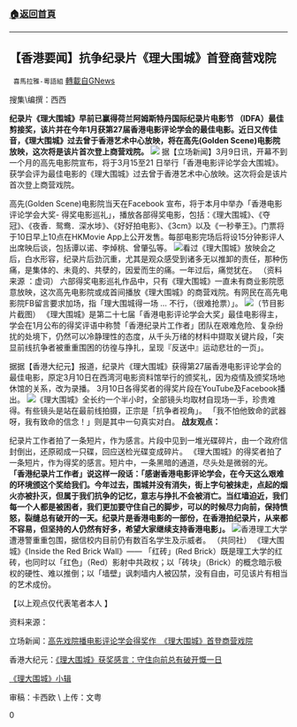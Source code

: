 ###  [:house:返回首頁](https://github.com/ourhimalayas/txt)
---

## 【香港要闻】抗争纪录片《理大围城》首登商营戏院
` 喜馬拉雅-粵語組` [轉載自GNews](https://gnews.org/zh-hans/969218/)

搜集\编撰：西西

**纪录片《理大围城》早前已赢得荷兰阿姆斯特丹国际纪录片电影节 （IDFA）最佳剪接奖，该片并在今年1月获第27届香港电影评论学会的最佳电影。近日又传佳音，《理大围城》过去曾于香港艺术中心放映，将在高先(Golden Scene)电影院放映，这次将是该片首次登上商营戏院。**
![]()![](https://gnews.org/wp-content/uploads/2021/03/image001-26.jpg)
据【立场新闻】3月9日讯，开幕不到一个月的高先电影院宣布，将于3月15至21 日举行「香港电影评论学会大围城》。获学会评为最佳电影的《理大围城》过去曾于香港艺术中心放映。这次将会是该片首次登上商营戏院。

高先(Golden Scene)电影院当天在Fa​​cebook 宣布，将于本月中举办「香港电影评论学会大奖- 得奖电影巡礼」，播放各部得奖电影，包括：《理大围城》、《夺冠》、《夜香．鸳鸯．深水埗》、《好好拍电影》、《3cm》以及《一秒拳王》。门票将于10日早上10点在HKMovie App上公开发售。每部电影完场后将设15分钟影评人出席映后谈，包括谭以诺、李焯桃、曾肇弘等。
![]()![](https://gnews.org/wp-content/uploads/2021/03/image003-29.jpg)看过《理大围城》放映会之后，白水形容，纪录片后劲沉重，尤其是观众感受到诸多无以推卸的责任，那种伤痛，是集体的、未竟的、共孽的，因爱而生的痛。一年过后，痛觉犹在。 （资料来源 ：虚词）
六部得奖电影巡礼作品中，只有《理大围城》一直未有商业影院愿意放映，这次高先电影院或成首间播放《理大围城》的商营戏院。有网民在高先电影院FB留言要求加场，指「理大围城得一场 … 不行，（很难抢票）」。
![]()![](https://gnews.org/wp-content/uploads/2021/03/image005-8.png)（节目影片截图）
《理大围城》是第二十七届「香港电影评论学会大奖」最佳电影得主，学会在1月公布的得奖评语中称赞「香港纪录片工作者」团队在艰难危险、复杂纷扰的处境下，仍然可以冷静理性的态度，从千头万绪的材料中撷取关键片段，「突显前线抗争者被重重围困的彷徨与挣扎，呈现『反送中』运动悲壮的一页」。

据据【香港大纪元】报道，纪录片《理大围城》获得第27届香港电影评论学会的最佳电影，原定3月10日在西湾河电影资料馆举行的颁奖礼，因为疫情及颁奖场地休馆的关系，改为录播。 3月10日各得奖者的得奖片段在YouTube及Facebook播出。
![]()![](https://gnews.org/wp-content/uploads/2021/03/image007-24.jpg)《理大围城》全长约一个半小时，全部镜头均取材自现场一手，珍贵难得。有些镜头是站在最前线拍摄，正宗是「抗争者视角」。 「我不怕他致命的武器呀，我有致命的信念！」则是其中一句真实对白。
**战友观点：**

纪录片工作者拍了一条短片，作为感言。片段中见到一堆光碟碎片，由一个政府信封倒出，还原砌成一只碟，回应送检光碟变成碎片。 《理大围城》的得奖者拍了一条短片，作为得奖的感言。短片中，一条黑暗的通道，尽头处是微弱的光。 **「香港纪录片工作者」说这样一段话：「感谢香港电影评论学会，在今天这么艰难的环境颁这个奖给我们。今年过去，围城并没有消失，街上字句被抹走，点起的烟火亦被扑灭，但属于我们抗争的记忆，意志与挣扎不会被消亡。当红墙迫近，我们每一个人都是被困者，我们更加要守住自己的脚步，可以的时候尽力向前，保持愤怒，裂缝总有破开的一天。纪录片是香港电影的一部份，在香港拍纪录片，从来都不容易，但坚持的人仍然有好多，希望大家继续支持香港电影」。**
![]()![](https://gnews.org/wp-content/uploads/2021/03/image009-3.jpg)香港理工大学遭港警重重包围，据信校内目前仍有数百名学生及示威者。 （共同社）
《理大围城》《Inside the Red Brick Wall》—— 「红砖」(Red Brick）既是理工大学的红砖，也同时以「红色」（Red）影射中共政权；以「砖块」（Brick）的概念暗示极权的硬性、难以推倒；以「墙壁」讽刺墙内人被囚禁，没有自由，可见该片有相当的艺术成份。

【以上观点仅代表笔者本人 】

资料来源：

立场新闻：[高先戏院播电影评论学会得奖作　《理大围城》首登商营戏院](https://www.thestandnews.com/culture/%E9%AB%98%E5%85%88%E6%88%B2%E9%99%A2%E6%92%AD%E9%9B%BB%E5%20%BD%B1%E8%A9%95%E8%AB%96%E5%AD%B8%E6%9C%83%E5%BE%97%E7%8D%8E%E4%BD%9C-%E7%25%2090%86%E5%A4%A7%E5%9C%8D%E5%9F%8E-%E9%A6%96%E7%99%BB%E5%95%86%E7%87%9F%E6%88%20%B2%E9%99%A2/)

香港大纪元：[《理大围城》获奖感言：守住向前总有破开慨一日](https://hk.epochtimes.com/news/2021-03-11/2342357)

[《理大围城》小辑](https://p-articles.com/issues/1811.html)

审稿：卡西欧 \ 上传：文粤

0
